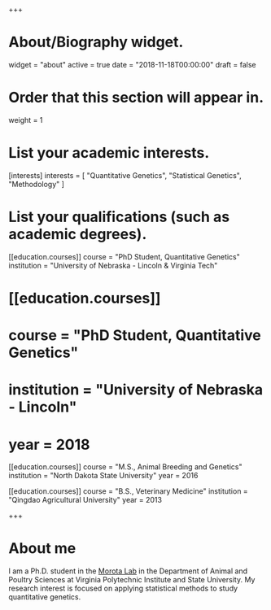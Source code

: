 +++
# About/Biography widget.
widget = "about"
active = true
date = "2018-11-18T00:00:00"
draft = false

# Order that this section will appear in.
weight = 1

# List your academic interests.
[interests]
    interests = [
    "Quantitative Genetics",
    "Statistical Genetics",
    "Methodology"
  ]

# List your qualifications (such as academic degrees).

[[education.courses]]
  course = "PhD Student, Quantitative Genetics"
  institution = "University of Nebraska - Lincoln & Virginia Tech"

# [[education.courses]]
# course = "PhD Student, Quantitative Genetics"
# institution = "University of Nebraska - Lincoln"
# year = 2018
  
[[education.courses]]
  course = "M.S., Animal Breeding and Genetics"
  institution = "North Dakota State University"
  year = 2016

[[education.courses]]
  course = "B.S., Veterinary Medicine"
  institution = "Qingdao Agricultural University"
  year = 2013
 
+++

# About me

I am a Ph.D. student in the [Morota Lab](http://morotalab.org/) in the Department of Animal and Poultry Sciences 
at Virginia Polytechnic Institute and State University. My research interest is focused 
on applying statistical methods to study quantitative genetics.
